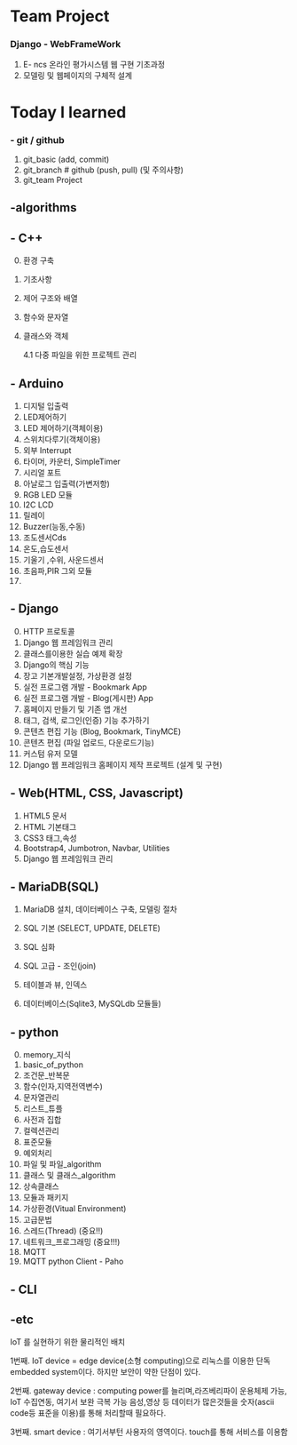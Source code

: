 # Team Project

### Django - WebFrameWork

1. E- ncs 온라인 평가시스템 웹 구현 기초과정
2. 모델링 및 웹페이지의 구체적 설계



# Today  I learned

### - git / github

1. git_basic (add, commit)
2. git_branch # github (push, pull) (및 주의사항)
3. git_team Project



## -algorithms





## - C++

0. 환경 구축

1. 기초사항

2. 제어 구조와 배열

3. 함수와 문자열

4. 클래스와 객체

   4.1 다중 파일을 위한 프로젝트 관리

## - Arduino

1. 디지털 입출력
2. LED제어하기
3. LED 제어하기(객체이용)
4. 스위치다루기(객체이용)
5. 외부 Interrupt
6. 타이머, 카운터, SimpleTimer
7. 시리얼 포트
8. 아날로그 입출력(가변저항)
9. RGB LED 모듈
10. I2C LCD
11. 릴레이
12. Buzzer(능동,수동)
13. 조도센서Cds
14. 온도,습도센서
15. 기울기 ,수위, 사운드센서
16. 초음파,PIR 그외 모듈
17. 

## - Django

0. HTTP 프로토콜
1. Django 웹 프레임워크 관리
2. 클래스를이용한 실습 예제 확장
3. Django의 핵심 기능
4. 장고 기본개발설정, 가상환경 설정
5. 실전 프로그램 개발 - Bookmark App
6. 실전 프로그램 개발 - Blog(게시판) App
7. 홈페이지 만들기 및 기존 앱 개선
8. 태그, 검색, 로그인(인증) 기능 추가하기
9. 콘텐츠 편집 기능 (Blog, Bookmark, TinyMCE)
10. 콘텐츠 편집 (파일 업로드, 다운로드기능)
11. 커스텀 유저 모델
12. Django 웹 프레임워크 홈페이지 제작 프로젝트 (설계 및 구현)

## - Web(HTML, CSS, Javascript)

1. HTML5 문서
2. HTML 기본태그
3. CSS3 태그,속성
4. Bootstrap4,  Jumbotron, Navbar, Utilities
5. Django 웹 프레임워크 관리

## - MariaDB(SQL)

1. MariaDB 설치, 데이터베이스 구축, 모델링 절차
2. SQL 기본 (SELECT, UPDATE, DELETE)

3. SQL 심화
4. SQL 고급 - 조인(join)
5. 테이블과 뷰, 인덱스
6. 데이터베이스(Sqlite3, MySQLdb 모듈들)

## - python 

0. memory_지식
1. basic_of_python
2. 조건문_반복문
3. 함수(인자,지역전역변수)
4. 문자열관리
5. 리스트_튜플
6. 사전과 집합
7. 컬렉션관리
8. 표준모듈
9. 예외처리
10. 파일 및 파일_algorithm
11. 클래스 및 클래스_algorithm
12. 상속클래스
13. 모듈과 패키지
14. 가상환경(Vitual Environment)
15. 고급문법
16. 스레드(Thread)     (중요!!)
17. 네트워크_프로그래밍 (중요!!!)
18. MQTT
19. MQTT python Client - Paho

## - CLI



## -etc
IoT 를 실현하기 위한 물리적인 배치 

1번째. IoT device = edge device(소형 computing)으로 리눅스를 이용한 단독 embedded system이다.
    하지만 보안이 약한 단점이 있다.

2번째. gateway  device : computing power를 늘리며,라즈베리파이 운용체제 가능, IoT 수집연동, 여기서 보완 극복 가능 
        음성,영상 등 데이터가 많은것들을 숫자(ascii code등 표준을 이용)를 통해 처리할때 필요하다.

3번째. smart device : 여기서부턴 사용자의 영역이다. touch를 통해 서비스를 이용함 
